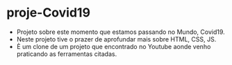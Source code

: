 # proje-Covid19
* Projeto sobre este momento que estamos passando no Mundo, Covid19.
* Neste projeto tive o prazer de aprofundar mais sobre HTML, CSS, JS.
* È um clone de um projeto que encontrado no Youtube aonde venho praticando as ferramentas citadas.
 
